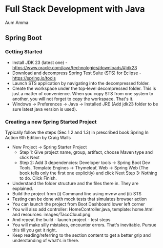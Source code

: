 # Full Stack Development with Java

Aum Amma

## Spring Boot

### Getting Started
- Install JDK 23 (latest one) - https://www.oracle.com/java/technologies/downloads/#jdk23
- Download and decompress Spring Test Suite (STS) for Eclipse - https://spring.io/tools
- Launch STS application by navigating into the decompressed folder.
- Create the workspace under the top-level decompressed folder. This is just a matter of convenience. When you copy STS from one system to another, you will not forget to copy the workspace. That's it.
- Windows -> Preferences -> Java -> Installed JRE (Add jdk23 folder to be sure latest java version is used).

### Creating a new Spring Started Project
Typically follow the steps (Sec 1.2 and 1.3) in prescribed book Spring In Action 6th Edition by Craig Walls
- New Project -> Spring Starter Project
  - Step 1: Give project name, group, artifact, choose Maven type and click Next
  - Step 2: Add 3 dependencies: Developer tools -> Spring Boot Dev Tools, Template Engines -> Thymeleaf, Web -> Spring Web (The book tells only the first one explicitly) and click Next
     Step 3: Nothing to do. Click Finish.
- Understand the folder structure and the files there in. They are explained.
- Build the project from (i) Command line using mvnw and (ii) STS
- Testing can be done with mock tests that simulates browser action
- You can launch the project from Boot Dashboard lower left corner
- You will also add controller: HomeController.java, template: home.html and resources: images/TacoCloud.png
- And repeat the build - launch project - test steps
- You will make silly mistakes, encounter errors. That's inevitable. Pursue this till you get it right.
- Keep reading/referring to the section content to get a better grip and understanding of what's in there.
